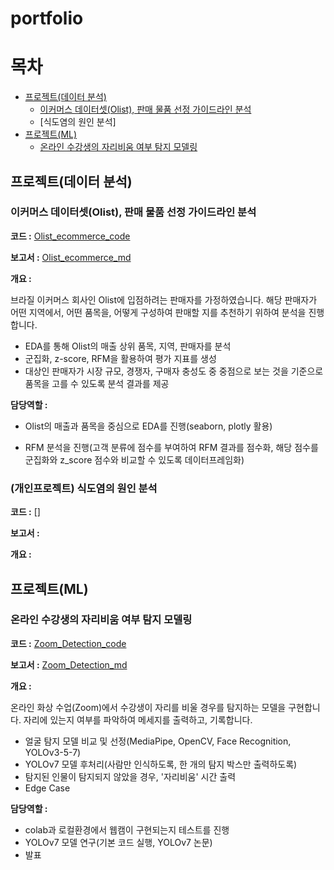 # portfolio
# 목차
- [프로젝트(데이터 분석)](https://github.com/aimaimee/portfolio#%ED%94%84%EB%A1%9C%EC%A0%9D%ED%8A%B8%EB%8D%B0%EC%9D%B4%ED%84%B0-%EB%B6%84%EC%84%9D)
  - [이커머스 데이터셋(Olist), 판매 물품 선정 가이드라인 분석](https://github.com/aimaimee/portfolio#%EC%9D%B4%EC%BB%A4%EB%A8%B8%EC%8A%A4-%EB%8D%B0%EC%9D%B4%ED%84%B0%EC%85%8Bolist-%ED%8C%90%EB%A7%A4-%EB%AC%BC%ED%92%88-%EC%84%A0%EC%A0%95-%EA%B0%80%EC%9D%B4%EB%93%9C%EB%9D%BC%EC%9D%B8-%EB%B6%84%EC%84%9D)
  - [식도염의 원인 분석]
- [프로젝트(ML)](https://github.com/aimaimee/portfolio#%ED%94%84%EB%A1%9C%EC%A0%9D%ED%8A%B8ml)
  - [온라인 수강생의 자리비움 여부 탐지 모델링](https://github.com/aimaimee/portfolio#%EC%98%A8%EB%9D%BC%EC%9D%B8-%EC%88%98%EA%B0%95%EC%83%9D%EC%9D%98-%EC%9E%90%EB%A6%AC%EB%B9%84%EC%9B%80-%EC%97%AC%EB%B6%80-%ED%83%90%EC%A7%80-%EB%AA%A8%EB%8D%B8%EB%A7%81)


## 프로젝트(데이터 분석)
### 이커머스 데이터셋(Olist), 판매 물품 선정 가이드라인 분석
__코드 :__ [Olist_ecommerce_code](https://github.com/aimaimee/portfolio/tree/main/olist_ecommerce/olist_code)

__보고서 :__ [Olist_ecommerce_md](https://github.com/aimaimee/portfolio/blob/main/olist_ecommerce/README.md)

__개요 :__ 

브라질 이커머스 회사인 Olist에 입점하려는 판매자를 가정하였습니다. 해당 판매자가 어떤 지역에서, 어떤 품목을, 어떻게 구성하여 판매할 지를 추천하기 위하여 분석을 진행합니다.

- EDA를 통해 Olist의 매출 상위 품목, 지역, 판매자를 분석
- 군집화, z-score, RFM을 활용하여 평가 지표를 생성
- 대상인 판매자가 시장 규모, 경쟁자, 구매자 충성도 중 중점으로 보는 것을 기준으로 품목을 고를 수 있도록 분석 결과를 제공

__담당역할 :__

- Olist의 매출과 품목을 중심으로 EDA를 진행(seaborn, plotly 활용)

- RFM 분석을 진행(고객 분류에 점수를 부여하여 RFM 결과를 점수화, 해당 점수를 군집화와 z_score 점수와 비교할 수 있도록 데이터프레임화)

### (개인프로젝트) 식도염의 원인 분석
__코드 :__ []

__보고서 :__

__개요 :__



## 프로젝트(ML)
### 온라인 수강생의 자리비움 여부 탐지 모델링
__코드 :__ [Zoom_Detection_code](https://github.com/aimaimee/portfolio/tree/main/Zoom_Detection/Zoom_Detection_code)

__보고서 :__ [Zoom_Detection_md](https://github.com/aimaimee/portfolio/tree/main/Zoom_Detection)

__개요 :__

온라인 화상 수업(Zoom)에서 수강생이 자리를 비울 경우를 탐지하는 모델을 구현합니다. 자리에 있는지 여부를 파악하여 메세지를 출력하고, 기록합니다.
- 얼굴 탐지 모델 비교 및 선정(MediaPipe, OpenCV, Face Recognition, YOLOv3-5-7)
- YOLOv7 모델 후처리(사람만 인식하도록, 한 개의 탐지 박스만 출력하도록)
- 탐지된 인물이 탐지되지 않았을 경우, '자리비움' 시간 출력
- Edge Case

__담당역할 :__
- colab과 로컬환경에서 웹캠이 구현되는지 테스트를 진행
- YOLOv7 모델 연구(기본 코드 실행, YOLOv7 논문)
- 발표